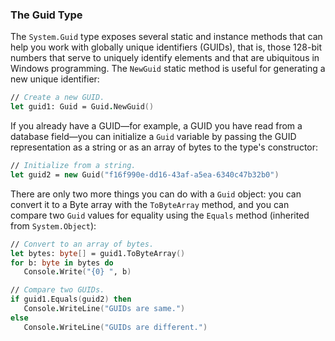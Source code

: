 ### The Guid Type

The `System.Guid` type exposes several static and instance methods that can help you work with globally unique identifiers (GUIDs), that is, those 128-bit numbers that serve to uniquely identify elements and that are ubiquitous in Windows programming. The `NewGuid` static method is useful for generating a new unique identifier:

```FSharp
// Create a new GUID.
let guid1: Guid = Guid.NewGuid()
```

If you already have a GUID—for example, a GUID you have read from a database field—you can initialize a `Guid` variable by passing the GUID representation as a string or as an array of bytes to the type's constructor:

```FSharp
// Initialize from a string.
let guid2 = new Guid("f16f990e-dd16-43af-a5ea-6340c47b32b0")
```

There are only two more things you can do with a `Guid` object: you can convert it to a Byte array with the `ToByteArray` method, and you can compare two `Guid` values for equality using the `Equals` method (inherited from `System.Object`):

```FSharp
// Convert to an array of bytes.
let bytes: byte[] = guid1.ToByteArray()
for b: byte in bytes do
   Console.Write("{0} ", b)

// Compare two GUIDs.
if guid1.Equals(guid2) then
   Console.WriteLine("GUIDs are same.")
else
   Console.WriteLine("GUIDs are different.")
```

